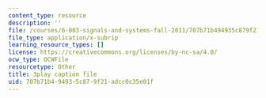 ```yaml
---
content_type: resource
description: ''
file: /courses/6-003-signals-and-systems-fall-2011/707b71b494935c879f21adcc0c35e01f_3D51nqZ-97Q.vtt
file_type: application/x-subrip
learning_resource_types: []
license: https://creativecommons.org/licenses/by-nc-sa/4.0/
ocw_type: OCWFile
resourcetype: Other
title: 3play caption file
uid: 707b71b4-9493-5c87-9f21-adcc0c35e01f
---
```

